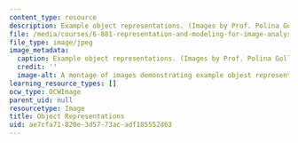 ```yaml
---
content_type: resource
description: Example object representations. (Images by Prof. Polina Golland.)
file: /media/courses/6-881-representation-and-modeling-for-image-analysis-spring-2005/ae7cfa71820e3d5773acadf185552d63_6-881s05.jpg
file_type: image/jpeg
image_metadata:
  caption: Example object representations. (Images by Prof. Polina Golland.)
  credit: ''
  image-alt: A montage of images demonstrating example objest representations.
learning_resource_types: []
ocw_type: OCWImage
parent_uid: null
resourcetype: Image
title: Object Representations
uid: ae7cfa71-820e-3d57-73ac-adf185552d63
---
```


